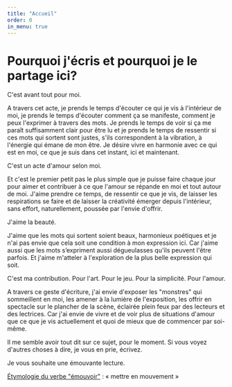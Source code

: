 ```yaml
---
title: "Accueil"
order: 0
in_menu: true
---
```

<h1>Pourquoi j'écris et pourquoi je le partage ici?</h1>

C'est avant tout pour moi.

A travers cet acte, je prends le temps d'écouter ce qui je vis à l'intérieur de moi, je prends le temps d'écouter comment ça se manifeste, comment je peux  l'exprimer à travers des mots. Je prends le temps de voir si ça me paraît suffisamment clair pour être lu et je prends le temps de ressentir si ces mots qui sortent sont justes, s'ils correspondent à la vibration, à l'énergie qui émane de mon être.
Je désire vivre en harmonie avec ce qui est en moi, ce que je suis dans cet instant, ici et maintenant.

C'est un acte d'amour selon moi.

Et c'est le premier petit pas le plus simple que je puisse faire chaque jour pour aimer et contribuer à ce que l'amour se répande en moi et tout autour de moi.
J'aime prendre ce temps, de ressentir ce que je vis, de laisser les respirations se faire et de laisser la créativité émerger depuis l'intérieur, sans effort, naturellement, poussée par l'envie d'offrir.

J'aime la beauté. 

J'aime que les mots qui sortent soient beaux, harmonieux poétiques et je n'ai pas envie que cela soit une condition à mon expression ici.
Car j'aime aussi que les mots s’expriment aussi dégueulasses qu'ils peuvent l'être parfois. Et j'aime m'atteler à l'exploration de la plus belle expression qui soit.

C'est ma contribution. Pour l'art. Pour le jeu. Pour la simplicité. Pour l'amour.

A travers ce geste d'écriture, j'ai envie d'exposer les "monstres" qui sommeillent en moi, les amener à la lumière de l'exposition, les offrir en spectacle sur le plancher de la scène, éclairée plein feux par des lecteurs et des lectrices.
Car j'ai envie de vivre et de voir plus de situations d'amour que ce que je vis actuellement et quoi de mieux que de commencer par soi-même.

Il me semble avoir tout dit sur ce sujet, pour le moment.
Si vous voyez d'autres choses à dire, je vous en prie, écrivez.

Je vous souhaite une émouvante lecture.

<a href="https://www.cnrtl.fr/etymologie/%C3%A9mouvant//1">Étymologie du verbe "émouvoir"</a> : « mettre en mouvement » 